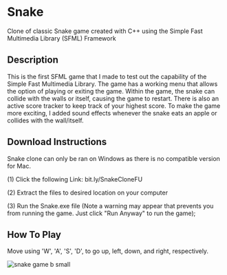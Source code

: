 # Snake
Clone of classic Snake game created with C++ using the Simple Fast Multimedia Library (SFML) Framework

## Description
This is the first SFML game that I made to test out the capability of the Simple Fast Multimedia Library. The game has a working menu that allows the option of playing or exiting the game. Within the game, the snake can collide with the walls or itself, causing the game to restart. There is also an active score tracker to keep track of your highest score. To make the game more exciting, I added sound effects whenever the snake eats an apple or collides with the wall/itself.

## Download Instructions
Snake clone can only be ran on Windows as there is no compatible version for Mac. 

(1) Click the following Link: bit.ly/SnakeCloneFU

(2) Extract the files to desired location on your computer

(3) Run the Snake.exe file (Note a warning may appear that prevents you from running the game. Just click "Run Anyway" to run the game);

## How To Play

Move using 'W', 'A', 'S', 'D', to go up, left, down, and right, respectively.


![snake game b small](https://user-images.githubusercontent.com/23549050/31362106-a28a0a18-ad0b-11e7-9da2-3579ca9493a7.png)
